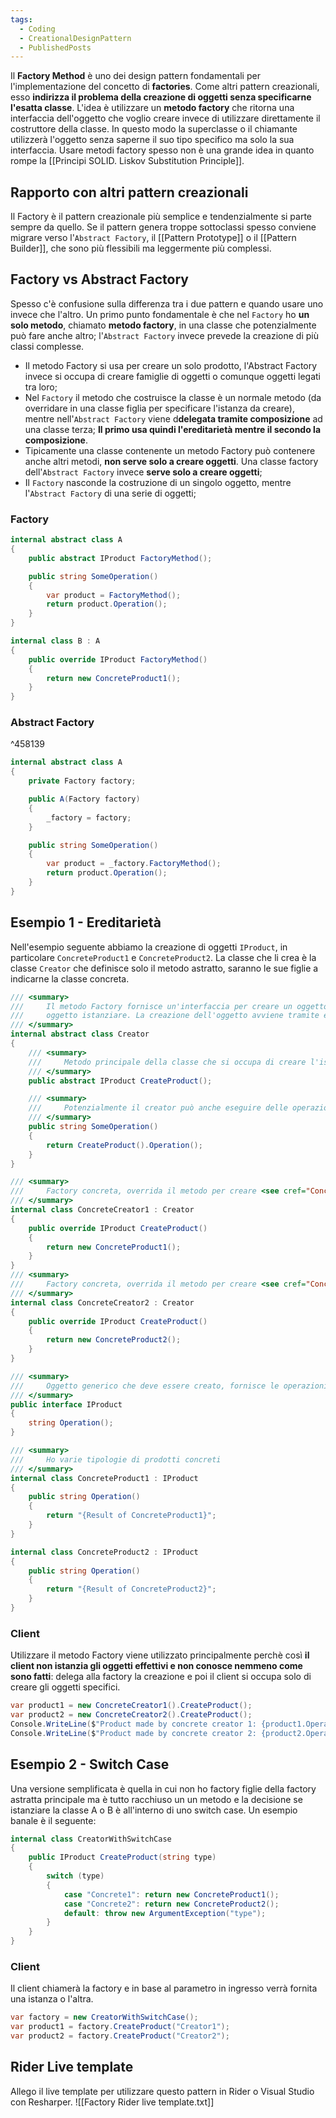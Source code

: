 ```yaml
---
tags:
  - Coding
  - CreationalDesignPattern
  - PublishedPosts
---
```

Il **Factory Method** è uno dei design pattern fondamentali per l'implementazione del concetto di **factories**. Come altri pattern creazionali, esso **indirizza il problema della creazione di oggetti senza specificarne l'esatta classe**.
L'idea è utilizzare un **metodo factory** che ritorna una interfaccia dell'oggetto che voglio creare invece di utilizzare direttamente il costruttore della classe.
In questo modo la superclasse o il chiamante utilizzerà l'oggetto senza saperne il suo tipo specifico ma solo la sua interfaccia.
Usare metodi factory spesso non è una grande idea in quanto rompe la [[Principi SOLID. Liskov Substitution Principle]].

## Rapporto con altri pattern creazionali
Il Factory è il pattern creazionale più semplice e tendenzialmente si parte sempre da quello. Se il pattern genera troppe sottoclassi spesso conviene migrare verso l'`Abstract Factory`, il [[Pattern Prototype]] o il [[Pattern Builder]], che sono più flessibili ma leggermente più complessi.

## Factory vs Abstract Factory
Spesso c'è confusione sulla differenza tra i due pattern e quando usare uno invece che l'altro.
Un primo punto fondamentale è che nel `Factory` ho **un solo metodo**, chiamato **metodo factory**, in una classe che potenzialmente può fare anche altro; l'`Abstract Factory` invece prevede la creazione di più classi complesse.
* Il metodo Factory si usa per creare un solo prodotto, l'Abstract Factory invece si occupa di creare famiglie di oggetti o comunque oggetti legati tra loro;
* Nel `Factory` il metodo che costruisce la classe è un normale metodo (da overridare in una classe figlia per specificare l'istanza da creare), mentre nell'`Abstract Factory` viene d**delegata tramite composizione** ad una classe terza; **Il primo usa quindi l'ereditarietà mentre il secondo la composizione**.
* Tipicamente una classe contenente un metodo Factory può contenere anche altri metodi, **non serve solo a creare oggetti**. Una classe factory dell'`Abstract Factory` invece **serve solo a creare oggetti**;
* Il `Factory` nasconde la costruzione di un singolo oggetto, mentre l'`Abstract Factory` di una serie di oggetti;

### Factory
```csharp
internal abstract class A
{
    public abstract IProduct FactoryMethod();

    public string SomeOperation()
    {
        var product = FactoryMethod();
        return product.Operation();
    }
}

internal class B : A
{
    public override IProduct FactoryMethod()
    {
        return new ConcreteProduct1();
    }
}
```
### Abstract Factory

^458139

```csharp
internal abstract class A
{
	private Factory factory;

	public A(Factory factory)
	{
		_factory = factory;
	}

    public string SomeOperation()
    {
        var product = _factory.FactoryMethod();
        return product.Operation();
    }
}
```

## Esempio 1 - Ereditarietà
Nell'esempio seguente abbiamo la creazione di oggetti `IProduct`, in particolare `ConcreteProduct1` e `ConcreteProduct2`.
La classe che li crea è la classe `Creator` che definisce solo il metodo astratto, saranno le sue figlie a indicarne la classe concreta.

```csharp
/// <summary>
///     Il metodo Factory fornisce un'interfaccia per creare un oggetto, ma lascia che le sottoclassi decidano quale
///     oggetto istanziare. La creazione dell'oggetto avviene tramite ereditarità.
/// </summary>
internal abstract class Creator
{
    /// <summary>
    ///     Metodo principale della classe che si occupa di creare l'istanza di <see cref="IProduct" />.
    /// </summary>
    public abstract IProduct CreateProduct();

    /// <summary>
    ///     Potenzialmente il creator può anche eseguire delle operazioni sulla classe appena creata (un po' alla Builder)
    /// </summary>
    public string SomeOperation()
    {
        return CreateProduct().Operation();
    }
}

/// <summary>
///     Factory concreta, overrida il metodo per creare <see cref="ConcreteProduct1" />
/// </summary>
internal class ConcreteCreator1 : Creator
{
    public override IProduct CreateProduct()
    {
        return new ConcreteProduct1();
    }
}
/// <summary>
///     Factory concreta, overrida il metodo per creare <see cref="ConcreteProduct2" />
/// </summary>
internal class ConcreteCreator2 : Creator
{
    public override IProduct CreateProduct()
    {
        return new ConcreteProduct2();
    }
}

/// <summary>
///     Oggetto generico che deve essere creato, fornisce le operazioni che tutti i prodotti concreti devono avere
/// </summary>
public interface IProduct
{
    string Operation();
}

/// <summary>
///     Ho varie tipologie di prodotti concreti
/// </summary>
internal class ConcreteProduct1 : IProduct
{
    public string Operation()
    {
        return "{Result of ConcreteProduct1}";
    }
}

internal class ConcreteProduct2 : IProduct
{
    public string Operation()
    {
        return "{Result of ConcreteProduct2}";
    }
}
```

### Client
Utilizzare il metodo Factory viene utilizzato principalmente perchè così **il client non istanzia gli oggetti effettivi e non conosce nemmeno come sono fatti**: delega alla factory la creazione e poi il client si occupa solo di creare gli oggetti specifici.
```csharp
var product1 = new ConcreteCreator1().CreateProduct();  
var product2 = new ConcreteCreator2().CreateProduct();  
Console.WriteLine($"Product made by concrete creator 1: {product1.Operation()}"); // Product made by concrete creator 1: {Result of ConcreteProduct1}
Console.WriteLine($"Product made by concrete creator 2: {product2.Operation()}"); // Product made by concrete creator 2: {Result of ConcreteProduct2}
```

## Esempio 2 - Switch Case
Una versione semplificata è quella in cui non ho factory figlie della factory astratta principale ma è tutto racchiuso un un metodo e la decisione se istanziare la classe A o B è all'interno di uno switch case.
Un esempio banale è il seguente:
```csharp
internal class CreatorWithSwitchCase
{
    public IProduct CreateProduct(string type)
    {
        switch (type)
        {
            case "Concrete1": return new ConcreteProduct1();
            case "Concrete2": return new ConcreteProduct2();
            default: throw new ArgumentException("type");
        }
    }
}
```
### Client
Il client chiamerà la factory e in base al parametro in ingresso verrà fornita una istanza o l'altra.
```csharp
var factory = new CreatorWithSwitchCase();  
var product1 = factory.CreateProduct("Creator1");  
var product2 = factory.CreateProduct("Creator2");
```

## Rider Live template

Allego il live template per utilizzare questo pattern in Rider o Visual Studio con Resharper.
![[Factory Rider live template.txt]]